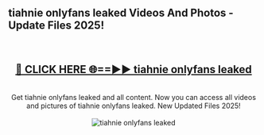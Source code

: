 <h2>tiahnie onlyfans leaked Videos And Photos - Update Files 2025!</h2>
<br>
<div align="center">
<h2><a href="https://linkcuts.com/hfmhzwbr" rel="nofollow">🔴 CLICK HERE 🌐==►► tiahnie onlyfans leaked</a></h2>
<br>
Get tiahnie onlyfans leaked and all content. Now you can access all videos and pictures of tiahnie onlyfans leaked. New Updated Files 2025!
<br>
<br>
<a href="https://linkcuts.com/hfmhzwbr" rel="nofollow" data-target="animated-image.originalLink"><img src="https://i.ibb.co.com/WyWwxjT/player-gif2.gif" alt="tiahnie onlyfans leaked" style="max-width: 100%; display: inline-block;" data-target="animated-image.originalImage"></a>
</div>
<br>